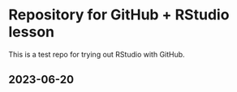 # Repository for GitHub + RStudio lesson

This is a test repo for trying out RStudio with GitHub.

## 2023-06-20


